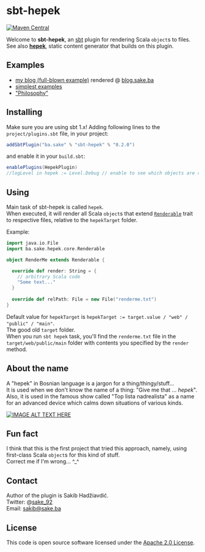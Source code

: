 # sbt-hepek
[![Maven Central](https://maven-badges.herokuapp.com/maven-central/ba.sake/sbt-hepek/badge.svg)](https://maven-badges.herokuapp.com/maven-central/ba.sake/sbt-hepek)  

Welcome to **sbt-hepek**, an [sbt](http://www.scala-sbt.org) plugin for rendering Scala `object`s to files.  
See also [**hepek**](https://github.com/sake92/hepek), static content generator that builds on this plugin.

## Examples
- [my blog (full-blown example)](https://github.com/sake92/sake-ba-source) rendered @ [blog.sake.ba](https://blog.sake.ba)
- [simplest examples](https://github.com/sake92/hepek-examples)
- ["Philosophy"](https://dev.to/sake_92/render-static-site-from-scala-code)

## Installing

Make sure you are using sbt 1.x!
Adding following lines to the `project/plugins.sbt` file, in your project:

```scala
addSbtPlugin("ba.sake" % "sbt-hepek" % "0.2.0")
```

and enable it in your `build.sbt`: 

```scala
enablePlugins(HepekPlugin)
//logLevel in hepek := Level.Debug // enable to see which objects are rendered
```

## Using

Main task of sbt-hepek is called `hepek`.  
When executed, it will render all Scala `object`s that extend [`Renderable`](https://github.com/sake92/hepek-core/blob/master/src/main/java/ba/sake/hepek/core/Renderable.java) 
trait to respective files, relative to the `hepekTarget` folder.  

Example:

```scala
import java.io.File
import ba.sake.hepek.core.Renderable

object RenderMe extends Renderable {

  override def render: String = {
    // arbitrary Scala code
    "Some text..."
  }
  
  override def relPath: File = new File("renderme.txt")
}
```

Default value for `hepekTarget` is `hepekTarget := target.value / "web" / "public" / "main"`.  
The good old `target` folder.  
When you run `sbt hepek` task, you'll find the `renderme.txt` file in the `target/web/public/main` folder with contents you specified by the `render` method.

## About the name

A "hepek" in Bosnian language is a jargon for a thing/thingy/stuff...  
It is used when we don't know the name of a thing: "Give me that ... *hepek*".  
Also, it is used in the famous show called "Top lista nadrealista" as a name for an advanced device which calms down situations of various kinds.  

[![IMAGE ALT TEXT HERE](http://img.youtube.com/vi/Jc9SeKu-YwQ/0.jpg)](https://youtu.be/Jc9SeKu-YwQ?t=2m11s)

## Fun fact
I think that this is the first project that tried this approach, namely, using first-class Scala `object`s for this kind of stuff.  
Correct me if I'm wrong... ^_^

## Contact

Author of the plugin is Sakib Hadžiavdić.  
Twitter: @[sake_92](https://twitter.com/sake_92)  
Email: sakib@sake.ba

## License
This code is open source software licensed under the [Apache 2.0 License](http://www.apache.org/licenses/LICENSE-2.0.html).
